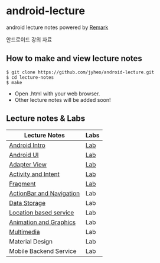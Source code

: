 # android-lecture
android lecture notes
powered by [Remark](https://github.com/gnab/remark)

안드로이드 강의 자료

## How to make and view lecture notes
```
$ git clone https://github.com/jyheo/android-lecture.git
$ cd lecture-notes
$ make
```
* Open .html with your web browser.
* Other lecture notes will be added soon!

## Lecture notes & Labs
Lecture Notes | Labs
---------------|-------------------
[Android Intro](https://jyheo.github.io/android-lecture/android-intro.html) | [Lab](https://github.com/jyheo/android-lecture/blob/master/labs/android-intro-lab.md)
[Android UI](https://jyheo.github.io/android-lecture/android-ui.html) | [Lab](https://github.com/jyheo/android-lecture/blob/master/labs/android-ui-lab.md)
[Adapter View](https://jyheo.github.io/android-lecture/adapter-view.html) | [Lab](https://github.com/jyheo/android-lecture/blob/master/labs/adapter-view-lab.md)
[Activity and Intent](https://jyheo.github.io/android-lecture/activity-intent.html) | [Lab](https://github.com/jyheo/android-lecture/blob/master/labs/activity-intent-lab.md)
[Fragment](https://jyheo.github.io/android-lecture/fragment.html) | [Lab](https://github.com/jyheo/android-lecture/blob/master/labs/fragment-lab.md)
[ActionBar and Navigation](https://jyheo.github.io/android-lecture/actionbar-navigation.html) | Lab
[Data Storage](https://jyheo.github.io/android-lecture/data-storage.html) | Lab
[Location based service](https://jyheo.github.io/android-lecture/location.html) | Lab
[Animation and Graphics](https://jyheo.github.io/android-lecture/animation-graphics.html) | Lab
[Multimedia](https://jyheo.github.io/android-lecture/multimedia.html) | Lab
Material Design | Lab
Mobile Backend Service | Lab
